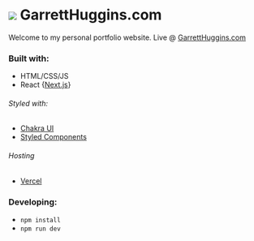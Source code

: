# ![](https://github.com/garrett-huggins/portfolio-website/raw/master/public/favicon/favicon-32x32.png) GarrettHuggins.com

Welcome to my personal portfolio website.
Live @ [GarrettHuggins.com](https://garretthuggins.com)

### Built with:

- HTML/CSS/JS
- React {[Next.js](https://nextjs.org/)}

###### Styled with:

- [Chakra UI](https://chakra-ui.com/)
- [Styled Components](https://emotion.sh/docs/styled)

###### Hosting

- [Vercel](https://vercel.com/)

### Developing:

- `npm install`
- `npm run dev`
